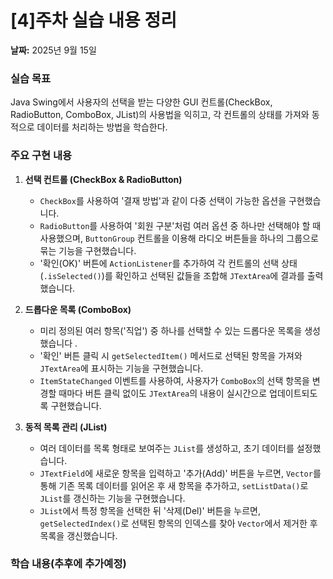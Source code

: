# [4]주차 실습 내용 정리

**날짜:** 2025년 9월 15일

### 실습 목표
Java Swing에서 사용자의 선택을 받는 다양한 GUI 컨트롤(CheckBox, RadioButton, ComboBox, JList)의 사용법을 익히고, 각 컨트롤의 상태를 가져와 동적으로 데이터를 처리하는 방법을 학습한다.

### 주요 구현 내용
1.  **선택 컨트롤 (CheckBox & RadioButton)**
    * `CheckBox`를 사용하여 '결재 방법'과 같이 다중 선택이 가능한 옵션을 구현했습니다.
    * `RadioButton`를 사용하여 '회원 구분'처럼 여러 옵션 중 하나만 선택해야 할 때 사용했으며, `ButtonGroup` 컨트롤을 이용해 라디오 버튼들을 하나의 그룹으로 묶는 기능을 구현했습니다.
    * '확인(OK)' 버튼에 `ActionListener`를 추가하여 각 컨트롤의 선택 상태(`.isSelected()`)를 확인하고 선택된 값들을 조합해 `JTextArea`에 결과를 출력했습니다.

2.  **드롭다운 목록 (ComboBox)**
    * 미리 정의된 여러 항목('직업') 중 하나를 선택할 수 있는 드롭다운 목록을 생성했습니다 .
    * '확인' 버튼 클릭 시 `getSelectedItem()` 메서드로 선택된 항목을 가져와 `JTextArea`에 표시하는 기능을 구현했습니다.
    * `ItemStateChanged` 이벤트를 사용하여, 사용자가 `ComboBox`의 선택 항목을 변경할 때마다 버튼 클릭 없이도 `JTextArea`의 내용이 실시간으로 업데이트되도록 구현했습니다.

3.  **동적 목록 관리 (JList)**
    * 여러 데이터를 목록 형태로 보여주는 `JList`를 생성하고, 초기 데이터를 설정했습니다.
    * `JTextField`에 새로운 항목을 입력하고 '추가(Add)' 버튼을 누르면, `Vector`를 통해 기존 목록 데이터를 읽어온 후 새 항목을 추가하고, `setListData()`로 `JList`를 갱신하는 기능을 구현했습니다.
    * `JList`에서 특정 항목을 선택한 뒤 '삭제(Del)' 버튼을 누르면, `getSelectedIndex()`로 선택된 항목의 인덱스를 찾아 `Vector`에서 제거한 후 목록을 갱신했습니다.
### 학습 내용(추후에 추가예정)
